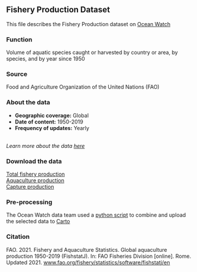 ## Fishery Production Dataset
This file describes the Fishery Production dataset on [Ocean Watch](https://www.oceanwatchdata.org)

### Function
Volume of aquatic species caught or harvested by country or area, by species, and by year since 1950

### Source
Food and Agriculture Organization of the United Nations (FAO)

### About the data
- **Geographic coverage:** Global
- **Date of content:** 1950-2019
- **Frequency of updates:** Yearly 

<br/>*Learn more about the data [here](https://www.fao.org/fishery/statistics/)*

### Download the data
[Total fishery production](https://www.fao.org/fishery/statistics/global-production/en) <br/> 
[Aquaculture production](https://www.fao.org/fishery/statistics/global-aquaculture-production/en) <br/>
[Capture production](https://www.fao.org/fishery/statistics/global-capture-production/en) 

### Pre-processing
The Ocean Watch data team used a [python script]() to combine and upload the selected data to [Carto](https://resourcewatch.carto.com/u/wri-rw/dataset/foo_062_rw0_fishery_production_edit)

### Citation
FAO. 2021. Fishery and Aquaculture Statistics. Global aquaculture production 1950-2019 (FishstatJ). In: FAO Fisheries Division \[online]. Rome. Updated 2021. www.fao.org/fishery/statistics/software/fishstatj/en